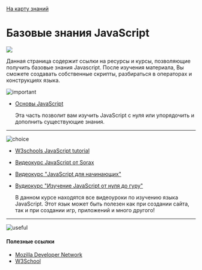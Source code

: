 [На карту знаний](https://github.com/js-machine/dashboard/blob/master/knowledge-map/MAP.md#basic)

# Базовые знания JavaScript
![](https://github.com/js-machine/dashboard/blob/master/knowledge-map/images/roadmap-basic.png)

Данная страница содержит ссылки на ресурсы и курсы, позволяющие получить базовые знания Javascript. После изучения материала, Вы сможете создавать собственные скрипты, разбираться в операторах и конструкциях языка.

![important]
* [Основы JavaScript](https://learn.javascript.ru/first-steps)

  Эта часть позволит вам изучить JavaScript с нуля или упорядочить и дополнить существующие знания.
---

![choice]
* [W3schools JavaScript tutorial](https://www.w3schools.com/js/default.asp)

* [Видеокурс JavaScript от Sorax](https://www.youtube.com/playlist?list=PL363QX7S8MfSxcHzvkNEqMYbOyhLeWwem)

* [Видеокурс "JavaScript для начинающих"](https://www.youtube.com/playlist?list=PLypd1VrGv7FNmdnnSgW91SfMqFVnrz90y)

* [Вудиокурс "Изучение JavaScript от нуля до гуру"](https://www.youtube.com/playlist?list=PL0lO_mIqDDFUGX9k45bZFuz1ixTvUhd7b)

  В данном курсе находятся все видеоуроки по изучению языка JavaScript. Этот язык может быть полезен как при создании сайта, так и при создании игр, приложений и много другого!
---

![useful]
#### Полезные ссылки

* [Mozilla Developer Network](https://developer.mozilla.org/en-US/docs/Web/JavaScript)
* [W3School](https://www.w3schools.com/)

[important]: https://github.com/js-machine/dashboard/blob/master/knowledge-map/images/important.png
[choice]: https://github.com/js-machine/dashboard/blob/master/knowledge-map/images/choice.png
[useful]: https://github.com/js-machine/dashboard/blob/master/knowledge-map/images/useful.png
